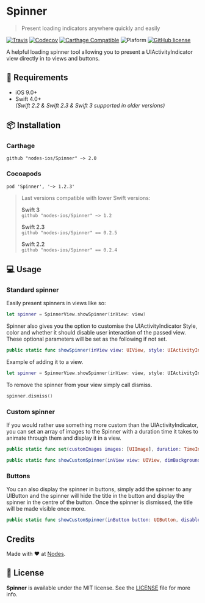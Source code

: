 # Spinner
> Present loading indicators anywhere quickly and easily

[![Travis](https://travis-ci.org/nodes-ios/Spinner.svg?branch=master)](https://travis-ci.org/nodes-ios/Spinner)
[![Codecov](https://img.shields.io/codecov/c/github/nodes-ios/Spinner.svg)](https://codecov.io/github/nodes-ios/Spinner)
[![Carthage Compatible](https://img.shields.io/badge/Carthage-compatible-4BC51D.svg?style=flat)](https://github.com/Carthage/Carthage)
![Plaform](https://img.shields.io/badge/platform-iOS-lightgrey.svg)
[![GitHub license](https://img.shields.io/badge/license-MIT-blue.svg)](https://github.com/nodes-ios/Spinner/blob/master/LICENSE)

A helpful loading spinner tool allowing you to present a UIActivityIndicator view directly in to views and buttons.

## 📝 Requirements

* iOS 9.0+
* Swift 4.0+  
*(Swift 2.2 & Swift 2.3 & Swift 3 supported in older versions)*

## 📦 Installation

### Carthage
~~~
github "nodes-ios/Spinner" ~> 2.0
~~~

### Cocoapods
~~~
pod 'Spinner', '~> 1.2.3'
~~~

> Last versions compatible with lower Swift versions:  
>
> **Swift 3**  
> `github "nodes-ios/Spinner" ~> 1.2`
>
> **Swift 2.3**  
> `github "nodes-ios/Spinner" == 0.2.5`
>
> **Swift 2.2**  
> `github "nodes-ios/Spinner" == 0.2.4`

## 💻 Usage

### Standard spinner
Easily present spinners in views like so:

```swift
let spinner = SpinnerView.showSpinner(inView: view)
```

Spinner also gives you the option to customise the UIActivityIndicator Style, color and whether it should disable user interaction of the passed view. These optional parameters will be set as the following if not set.

```swift
public static func showSpinner(inView view: UIView, style: UIActivityIndicatorViewStyle = .white, color:UIColor? = nil, disablesUserInteraction: Bool = true, dimBackground: Bool = false) -> SpinnerView
```

Example of adding it to a view.

```swift
let spinner = SpinnerView.showSpinner(inView: view, style: UIActivityIndicatorViewStyle.white, color: UIColor.red, disablesUserInteraction: false, dimBackground: true)
```

To remove the spinner from your view simply call dismiss.

```swift
spinner.dismiss()
```

### Custom spinner
If you would rather use something more custom than the UIActivityIndicator, you can set an array of images to the Spinner with a duration time it takes to animate through them and display it in a view.

```swift
public static func set(customImages images: [UIImage], duration: TimeInterval)

public static func showCustomSpinner(inView view: UIView, dimBackground: Bool = false) -> SpinnerView
```

### Buttons
You can also display the spinner in buttons, simply add the spinner to any UIButton and the spinner will hide the title in the button and display the spinner in the centre of the button. Once the spinner is dismissed, the title will be made visible once more.

```swift
public static func showCustomSpinner(inButton button: UIButton, disablesUserInteraction:Bool = true) -> SpinnerView
```

## Credits
Made with ❤️ at [Nodes](http://nodesagency.com).

## 📄 License
**Spinner** is available under the MIT license. See the [LICENSE](https://github.com/nodes-ios/Spinner/blob/master/LICENSE) file for more info.
